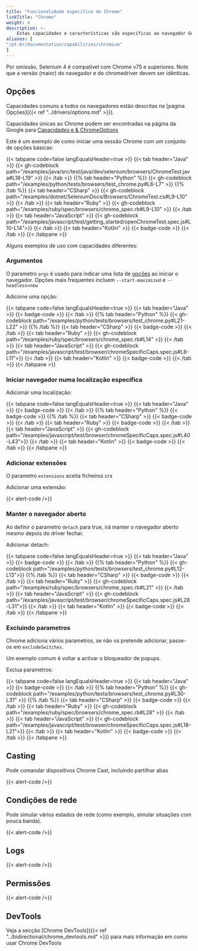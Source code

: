 ```yaml
---
title: "Funcionalidade específica do Chrome"
linkTitle: "Chrome"
weight: 4
description: >-
    Estas capacidades e características são específicas ao navegador Google Chrome.
aliases: [
"/pt-br/documentation/capabilities/chromium"
]
---
```


Por omissão, Selenium 4 é compatível com Chrome v75 e superiores. Note que a versão (maior) do navegador e do chromedriver devem ser idênticas.

## Opções

Capacidades comuns a todos os navegadores estão descritas na [página Opções]({{< ref "../drivers/options.md" >}}).

Capacidades únicas ao Chrome podem ser encontradas na página da Google para [Capacidades e & ChromeOptions](https://chromedriver.chromium.org/capabilities)

Este é um exemplo de como iniciar uma sessão Chrome com um conjunto de opções básicas:

{{< tabpane code=false langEqualsHeader=true >}}
{{< tab header="Java" >}}
{{< gh-codeblock path="/examples/java/src/test/java/dev/selenium/browsers/ChromeTest.java#L18-L19" >}}
{{< /tab >}}
{{% tab header="Python" %}}
{{< gh-codeblock path="/examples/python/tests/browsers/test_chrome.py#L6-L7" >}}
{{% /tab %}}
{{< tab header="CSharp" >}}
{{< gh-codeblock path="/examples/dotnet/SeleniumDocs/Browsers/ChromeTest.cs#L9-L10" >}}
{{< /tab >}}
{{< tab header="Ruby" >}}
{{< gh-codeblock path="/examples/ruby/spec/browsers/chrome_spec.rb#L9-L10" >}}
{{< /tab >}}
{{< tab header="JavaScript" >}}
{{< gh-codeblock path="/examples/javascript/test/getting_started/openChromeTest.spec.js#L10-L14">}}
{{< /tab >}}
{{< tab header="Kotlin" >}}
{{< badge-code >}}
{{< /tab >}}
{{< /tabpane >}}

Alguns exemplos de uso com capacidades diferentes:

### Argumentos

O parametro `args` é usado para indicar uma lista de [opções](https://peter.sh/experiments/chromium-command-line-switches/) ao iniciar o navegador. 
Opções mais frequentes incluem `--start-maximized` e `--headless=new`

Adicione uma opção:

{{< tabpane code=false langEqualsHeader=true >}}
{{< tab header="Java" >}}
{{< badge-code >}}
{{< /tab >}}
{{% tab header="Python" %}}
{{< gh-codeblock path="/examples/python/tests/browsers/test_chrome.py#L21-L22" >}}
{{% /tab %}}
{{< tab header="CSharp" >}}
{{< badge-code >}}
{{< /tab >}}
{{< tab header="Ruby" >}}
{{< gh-codeblock path="/examples/ruby/spec/browsers/chrome_spec.rb#L14" >}}
{{< /tab >}}
{{< tab header="JavaScript" >}}
{{< gh-codeblock path="/examples/javascript/test/browser/chromeSpecificCaps.spec.js#L8-L11">}}
{{< /tab >}}
{{< tab header="Kotlin" >}}
{{< badge-code >}}
{{< /tab >}}
{{< /tabpane >}}

### Iniciar navegador numa localização específica

Adicionar uma localização:

{{< tabpane code=false langEqualsHeader=true >}}
{{< tab header="Java" >}}
{{< badge-code >}}
{{< /tab >}}
{{% tab header="Python" %}}
{{< badge-code >}}
{{% /tab %}}
{{< tab header="CSharp" >}}
{{< badge-code >}}
{{< /tab >}}
{{< tab header="Ruby" >}}
{{< badge-code >}}
{{< /tab >}}
{{< tab header="JavaScript" >}}
{{< gh-codeblock path="/examples/javascript/test/browser/chromeSpecificCaps.spec.js#L40-L43">}}
{{< /tab >}}
{{< tab header="Kotlin" >}}
{{< badge-code >}}
{{< /tab >}}
{{< /tabpane >}}

### Adicionar extensões

O parametro `extensions` aceita ficheiros crx 

Adicionar uma extensão:

{{< alert-code />}}

### Manter o navegador aberto

Ao definir o parametro `detach` para true, irá manter o navegador aberto mesmo depois do driver fechar.

Adicionar detach:

{{< tabpane code=false langEqualsHeader=true >}}
{{< tab header="Java" >}}
{{< badge-code >}}
{{< /tab >}}
{{% tab header="Python" %}}
{{< gh-codeblock path="/examples/python/tests/browsers/test_chrome.py#L12-L13">}}
{{% /tab %}}
{{< tab header="CSharp" >}}
{{< badge-code >}}
{{< /tab >}}
{{< tab header="Ruby" >}}
{{< gh-codeblock path="/examples/ruby/spec/browsers/chrome_spec.rb#L21" >}}
{{< /tab >}}
{{< tab header="JavaScript" >}}
{{< gh-codeblock path="/examples/javascript/test/browser/chromeSpecificCaps.spec.js#L28-L31">}}
{{< /tab >}}
{{< tab header="Kotlin" >}}
{{< badge-code >}}
{{< /tab >}}
{{< /tabpane >}}

### Excluindo parametros

Chrome adiciona vários parametros, se não os pretende adicionar, passe-os em `excludeSwitches`.

Um exemplo comum é voltar a activar o bloqueador de popups.

Exclua parametros:

{{< tabpane code=false langEqualsHeader=true >}}
{{< tab header="Java" >}}
{{< badge-code >}}
{{< /tab >}}
{{% tab header="Python" %}}
{{< gh-codeblock path="/examples/python/tests/browsers/test_chrome.py#L30-L31" >}}
{{% /tab %}}
{{< tab header="CSharp" >}}
{{< badge-code >}}
{{< /tab >}}
{{< tab header="Ruby" >}}
{{< gh-codeblock path="/examples/ruby/spec/browsers/chrome_spec.rb#L28" >}}
{{< /tab >}}
{{< tab header="JavaScript" >}}
{{< gh-codeblock path="/examples/javascript/test/browser/chromeSpecificCaps.spec.js#L18-L21">}}
{{< /tab >}}
{{< tab header="Kotlin" >}}
{{< badge-code >}}
{{< /tab >}}
{{< /tabpane >}}

## Casting

Pode comandar dispositivos Chrome Cast, incluindo partilhar abas

{{< alert-code />}}

## Condições de rede

Pode simular vários estados de rede (como exemplo, simular situações com pouca banda).

{{< alert-code />}}

## Logs

{{< alert-code />}}

## Permissões

{{< alert-code />}}

## DevTools

Veja a secção [Chrome DevTools]({{< ref "../bidirectional/chrome_devtools.md" >}}) para mais informação em como usar Chrome DevTools
